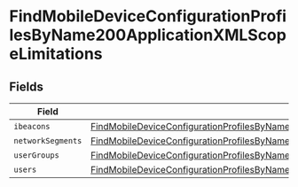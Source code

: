 # FindMobileDeviceConfigurationProfilesByName200ApplicationXMLScopeLimitations


## Fields

| Field                                                                                                                                                                                                                   | Type                                                                                                                                                                                                                    | Required                                                                                                                                                                                                                | Description                                                                                                                                                                                                             |
| ----------------------------------------------------------------------------------------------------------------------------------------------------------------------------------------------------------------------- | ----------------------------------------------------------------------------------------------------------------------------------------------------------------------------------------------------------------------- | ----------------------------------------------------------------------------------------------------------------------------------------------------------------------------------------------------------------------- | ----------------------------------------------------------------------------------------------------------------------------------------------------------------------------------------------------------------------- |
| `ibeacons`                                                                                                                                                                                                              | [FindMobileDeviceConfigurationProfilesByName200ApplicationXMLScopeLimitationsIbeacons](../../models/operations/findmobiledeviceconfigurationprofilesbyname200applicationxmlscopelimitationsibeacons.md)[]               | :heavy_minus_sign:                                                                                                                                                                                                      | N/A                                                                                                                                                                                                                     |
| `networkSegments`                                                                                                                                                                                                       | [FindMobileDeviceConfigurationProfilesByName200ApplicationXMLScopeLimitationsNetworkSegments](../../models/operations/findmobiledeviceconfigurationprofilesbyname200applicationxmlscopelimitationsnetworksegments.md)[] | :heavy_minus_sign:                                                                                                                                                                                                      | N/A                                                                                                                                                                                                                     |
| `userGroups`                                                                                                                                                                                                            | [FindMobileDeviceConfigurationProfilesByName200ApplicationXMLScopeLimitationsUserGroups](../../models/operations/findmobiledeviceconfigurationprofilesbyname200applicationxmlscopelimitationsusergroups.md)[]           | :heavy_minus_sign:                                                                                                                                                                                                      | N/A                                                                                                                                                                                                                     |
| `users`                                                                                                                                                                                                                 | [FindMobileDeviceConfigurationProfilesByName200ApplicationXMLScopeLimitationsUsers](../../models/operations/findmobiledeviceconfigurationprofilesbyname200applicationxmlscopelimitationsusers.md)[]                     | :heavy_minus_sign:                                                                                                                                                                                                      | N/A                                                                                                                                                                                                                     |